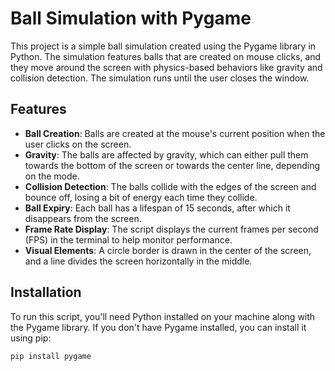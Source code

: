 # Ball Simulation with Pygame

This project is a simple ball simulation created using the Pygame library in Python. The simulation features balls that are created on mouse clicks, and they move around the screen with physics-based behaviors like gravity and collision detection. The simulation runs until the user closes the window.

## Features

- **Ball Creation**: Balls are created at the mouse's current position when the user clicks on the screen.
- **Gravity**: The balls are affected by gravity, which can either pull them towards the bottom of the screen or towards the center line, depending on the mode.
- **Collision Detection**: The balls collide with the edges of the screen and bounce off, losing a bit of energy each time they collide.
- **Ball Expiry**: Each ball has a lifespan of 15 seconds, after which it disappears from the screen.
- **Frame Rate Display**: The script displays the current frames per second (FPS) in the terminal to help monitor performance.
- **Visual Elements**: A circle border is drawn in the center of the screen, and a line divides the screen horizontally in the middle.

## Installation

To run this script, you'll need Python installed on your machine along with the Pygame library. If you don't have Pygame installed, you can install it using pip:

```bash
pip install pygame
